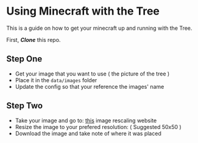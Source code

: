 # Using Minecraft with the Tree

This is a guide on how to get your minecraft up and running with the Tree.

First, **_Clone_** this repo.

## Step One

+ Get your image that you want to use ( the picture of the tree )
+ Place it in the `data/images` folder
+ Update the config so that your reference the images' name

## Step Two

+ Take your image and go to: [this](https://imageresizer.com/) image rescaling website 
+ Resize the image to your prefered resolution: ( Suggested 50x50 )
+ Download the image and take note of where it was placed